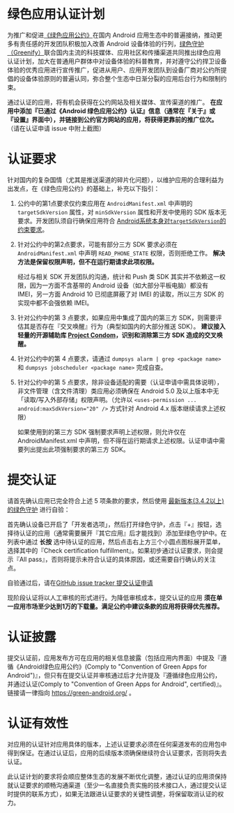 # 绿色应用认证计划

为推广和促进[《绿色应用公约》](app-convention.html)在国内 Android 应用生态中的普遍接纳，推动更多有责任感的开发团队积极加入改善 Android 设备体验的行列，[绿色守护（Greenify）](http://www.coolapk.com/apk/com.oasisfeng.greenify)联合国内主流的科技媒体、应用社区和传播渠道共同推出绿色应用认证计划，加大在普通用户群体中对设备体验的科普教育，并对遵守公约捍卫设备体验的优秀应用进行宣传推广，促进从用户、应用开发团队到设备厂商对公约所提倡的设备体验原则的普遍认同，弥合整个生态中日渐分裂的应用后台行为和限制约束。

通过认证的应用，将有机会获得在公约网站及相关媒体、宣传渠道的推广。 **在应用中添加『已通过《Android 绿色应用公约》认证』信息（通常在『关于』或『设置』界面中），并链接到公约官方网站的应用，将获得更靠前的推广位次。** （请在认证申请 issue 中附上截图）

# 认证要求

针对国内的复杂国情（尤其是推送渠道的碎片化问题），以维护应用的合理利益为出发点，在《绿色应用公约》的基础上，补充以下指引：

1. 公约中的第1点要求仅约束应用在 `AndroidManifest.xml` 中声明的 `targetSdkVersion` 属性，对 `minSdkVersion` 属性和开发中使用的 SDK 版本无要求。开发团队须自行确保应用符合 [Android系统本身对`targetSdkVersion`的约束要求](https://developer.android.google.cn/reference/android/os/Build.VERSION_CODES.html#N)。

2. 针对公约中的第2点要求，可能有部分三方 SDK 要求必须在 `AndroidManifest.xml` 中声明 `READ_PHONE_STATE` 权限，否则拒绝工作。 **解决方法是保留权限声明，但不在运行期请求此项权限。**

   经过与相关 SDK 开发团队的沟通，统计和 Push 类 SDK 其实并不依赖这一权限，因为一方面不含基带的 Android 设备（如大部分平板电脑）都没有 IMEI，另一方面 Android 10 已彻底屏蔽了对 IMEI 的读取，所以三方 SDK 的实现中都不会强依赖 IMEI。

3. 针对公约中的第 3 点要求，如果应用中集成了国内的第三方 SDK，则需要评估其是否存在『交叉唤醒』行为（典型如国内的大部分推送 SDK）。 **建议接入轻量的开源辅助库 [Project Condom](https://github.com/oasisfeng/condom)，识别和消除第三方 SDK 造成的交叉唤醒。**

4. 针对公约中的第 4 点要求，请通过 `dumpsys alarm | grep <package name>` 和 `dumpsys jobscheduler <package name>` 完成自查。

5. 针对公约中的第 5 点要求，除非设备适配的需要（认证申请中需具体说明），非文件管理（含文件清理）类应用必须确保在 Android 5.0 及以上版本中无「读取/写入外部存储」权限声明。（允许以 `<uses-permission ... android:maxSdkVersion="20" />` 方式针对 Android 4.x 版本继续请求上述权限）

   如果使用到的第三方 SDK 强制要求声明上述权限，则允许仅在 AndroidManifest.xml 中声明，但不得在运行期请求上述权限。认证申请中需要列出提出此项强制要求的第三方 SDK。

# 提交认证

请首先确认应用已完全符合上述 5 项条款的要求，然后使用 [最新版本(3.4.2以上)的绿色守护](http://www.coolapk.com/apk/com.oasisfeng.greenify) 进行自验：

首先确认设备已开启了「开发者选项」，然后打开绿色守护，点击『+』按钮，选择待认证的应用（通常需要展开『其它应用』后才能找到）添加至绿色守护中。在列表中通过 **长按** 选中待认证的应用，然后点击右上方三个小圆点图标展开菜单，选择其中的『Check certification fulfillment』。如果初步通过认证要求，则会提示『All pass』，否则将提示未符合认证的具体原因，或还需要自行确认的关注点。

自验通过后，请在[GitHub issue tracker 提交认证申请](https://github.com/green-android/certification/issues/new?template=----.md&title=[%E8%AE%A4%E8%AF%81%E7%94%B3%E8%AF%B7]%20%E8%AF%B7%E5%A1%AB%E5%86%99%E5%BA%94%E7%94%A8%E5%90%8D)

现阶段认证将以人工审核的形式进行。为降低审核成本，提交认证的应用 **须在单一应用市场至少达到1万的下载量。满足公约中建议条款的应用将获得优先推荐。**

# 认证披露

提交认证前，应用发布方可在应用的相关信息披露（包括应用内界面）中提及『遵循《Android绿色应用公约》(Comply to "Convention of Green Apps for Android")』，但只有在提交认证并审核通过后才允许提及『遵循绿色应用公约，并通过认证(Comply to "Convention of Green Apps for Android", certified)』。链接请一律指向 https://green-android.org/ 。

# 认证有效性

对应用的认证针对应用具体的版本，上述认证要求必须在任何渠道发布的应用包中得到保证。在通过认证后，应用的后续版本须确保继续符合认证要求，否则将失去认证。

此认证计划的要求将会顺应整体生态的发展不断优化调整，通过认证的应用须保持就认证要求的顺畅沟通渠道（至少一名直接负责实施的技术接口人，通过提交认证时提供的联系方式），如果无法跟进认证要求的关键性调整，将保留取消认证的权力。

